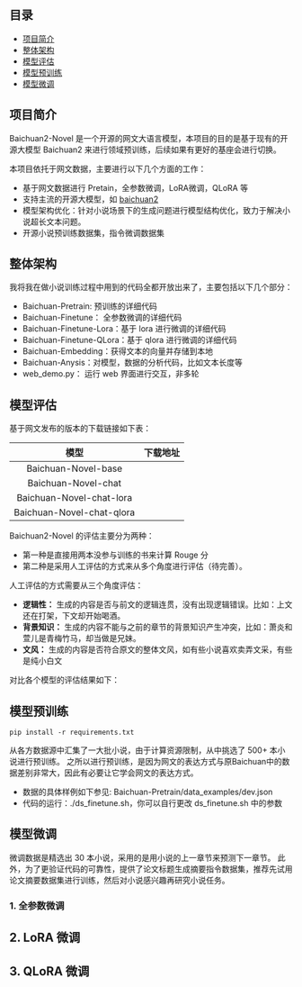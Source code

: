 
## 目录
- [项目简介](#项目简介)
- [整体架构](#整体架构)
- [模型评估](#模型评估)
- [模型预训练](#模型预训练)
- [模型微调](#模型微调)

## 项目简介
Baichuan2-Novel 是一个开源的网文大语言模型，本项目的目的是基于现有的开源大模型 Baichuan2 来进行领域预训练，后续如果有更好的基座会进行切换。

本项目依托于网文数据，主要进行以下几个方面的工作：
- 基于网文数据进行 Pretain，全参数微调，LoRA微调，QLoRA 等
- 支持主流的开源大模型，如 [baichuan2](https://github.com/baichuan-inc/Baichuan2)
- 模型架构优化：针对小说场景下的生成问题进行模型结构优化，致力于解决小说超长文本问题。
- 开源小说预训练数据集，指令微调数据集

## 整体架构
我将我在做小说训练过程中用到的代码全都开放出来了，主要包括以下几个部分：
- Baichuan-Pretrain: 预训练的详细代码
- Baichuan-Finetune： 全参数微调的详细代码
- Baichuan-Finetune-Lora：基于 lora 进行微调的详细代码
- Baichuan-Finetune-QLora：基于 qlora 进行微调的详细代码
- Baichuan-Embedding：获得文本的向量并存储到本地
- Baichuan-Anysis：对模型，数据的分析代码，比如文本长度等
- web_demo.py： 运行 web 界面进行交互，非多轮

## 模型评估

基于网文发布的版本的下载链接如下表：

|  模型       |  下载地址 |
|:-------:|:-------:|
| Baichuan-Novel-base  | |
| Baichuan-Novel-chat  | |
| Baichuan-Novel-chat-lora  | |
| Baichuan-Novel-chat-qlora  | |

Baichuan2-Novel 的评估主要分为两种： 
- 第一种是直接用两本没参与训练的书来计算 Rouge 分
- 第二种是采用人工评估的方式来从多个角度进行评估（待完善）。

人工评估的方式需要从三个角度评估：
- **逻辑性：** 生成的内容是否与前文的逻辑连贯，没有出现逻辑错误。比如：上文还在打架，下文却开始喝酒。
- **背景知识：** 生成的内容不能与之前的章节的背景知识产生冲突，比如：萧炎和萱儿是青梅竹马，却当做是兄妹。
- **文风：** 生成的内容是否符合原文的整体文风，如有些小说喜欢卖弄文采，有些是纯小白文

对比各个模型的评估结果如下：

## 模型预训练

```
pip install -r requirements.txt
```
从各方数据源中汇集了一大批小说，由于计算资源限制，从中挑选了 500+ 本小说进行预训练。
之所以进行预训练，是因为网文的表达方式与原Baichuan中的数据差别非常大，因此有必要让它学会网文的表达方式。
- 数据的具体样例如下参见: Baichuan-Pretrain/data_examples/dev.json
- 代码的运行：./ds_finetune.sh，你可以自行更改 ds_finetune.sh 中的参数

## 模型微调
微调数据是精选出 30 本小说，采用的是用小说的上一章节来预测下一章节。
此外，为了更验证代码的可靠性，提供了论文标题生成摘要指令数据集，推荐先试用论文摘要数据集进行训练，然后对小说感兴趣再研究小说任务。

### 1. 全参数微调

## 2. LoRA 微调

## 3. QLoRA 微调


